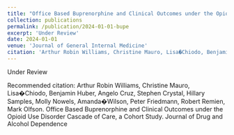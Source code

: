 ```yaml
---
title: "Office Based Buprenorphine and Clinical Outcomes under the Opioid Use Disorder Cascade of Care, a Cohort Study"
collection: publications
permalink: /publication/2024-01-01-bupe
excerpt: 'Under Review'
date: 2024-01-01
venue: 'Journal of General Internal Medicine'
citation: 'Arthur Robin Williams, Christine Mauro, Lisa�Chiodo, Benjamin Huber, Angelo Cruz, Stephen Crystal, Hillary Samples, Molly Nowels, Amanda�Wilson, Peter Friedmann, Robert Remien, Mark Olfson. Office Based Buprenorphine and Clinical Outcomes under the Opioid Use Disorder Cascade of Care, a Cohort Study. Journal of Drug and Alcohol Dependence'
---
```

Under Review

Recommended citation: Arthur Robin Williams, Christine Mauro, Lisa�Chiodo, Benjamin Huber, Angelo Cruz, Stephen Crystal, Hillary Samples, Molly Nowels, Amanda�Wilson, Peter Friedmann, Robert Remien, Mark Olfson. Office Based Buprenorphine and Clinical Outcomes under the Opioid Use Disorder Cascade of Care, a Cohort Study. Journal of Drug and Alcohol Dependence